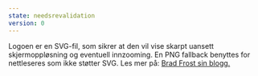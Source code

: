 ```yaml
---
state: needsrevalidation
version: 0
---
```

Logoen er en SVG-fil, som sikrer at den vil vise skarpt uansett skjermoppløsning og eventuell innzooming. En PNG fallback benyttes for nettleseres som ikke støtter SVG. Les mer på: [Brad Frost sin blogg.](http://bradfrostweb.com/blog/mobile/hi-res-optimization/)
